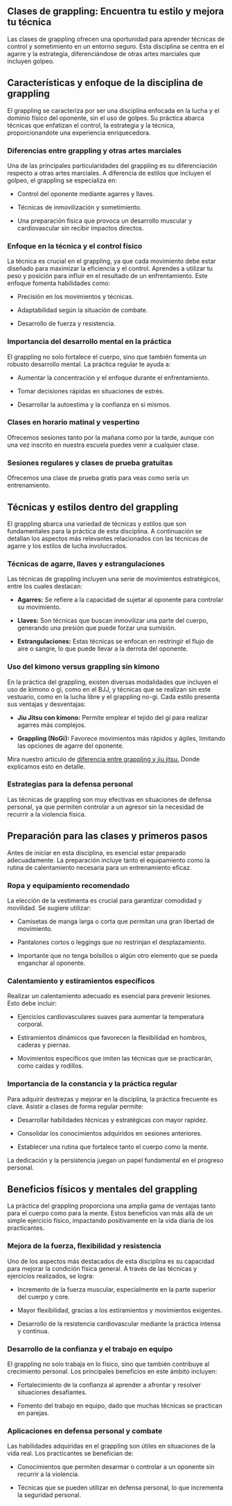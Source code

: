 ## Clases de grappling: Encuentra tu estilo y mejora tu técnica

Las clases de grappling ofrecen una oportunidad para aprender técnicas de control y sometimiento en un entorno seguro. Esta disciplina se centra en el agarre y la estrategia, diferenciándose de otras artes marciales que incluyen golpeo.

## Características y enfoque de la disciplina de grappling

El grappling se caracteriza por ser una disciplina enfocada en la lucha y el dominio físico del oponente, sin el uso de golpes. Su práctica abarca técnicas que enfatizan el control, la estrategia y la técnica, proporcionandote una experiencia enriquecedora.

### Diferencias entre grappling y otras artes marciales

Una de las principales particularidades del grappling es su diferenciación respecto a otras artes marciales. A diferencia de estilos que incluyen el golpeo, el grappling se especializa en:

- Control del oponente mediante agarres y llaves.

- Técnicas de inmovilización y sometimiento.

- Una preparación física que provoca un desarrollo muscular y cardiovascular sin recibir impactos directos.

### Enfoque en la técnica y el control físico

La técnica es crucial en el grappling, ya que cada movimiento debe estar diseñado para maximizar la eficiencia y el control. Aprendes a utilizar tu peso y posición para influir en el resultado de un enfrentamiento. Este enfoque fomenta habilidades como:

- Precisión en los movimientos y técnicas.

- Adaptabilidad según la situación de combate.

- Desarrollo de fuerza y resistencia.

### Importancia del desarrollo mental en la práctica

El grappling no solo fortalece el cuerpo, sino que también fomenta un robusto desarrollo mental. La práctica regular te ayuda a:

- Aumentar la concentración y el enfoque durante el enfrentamiento.

- Tomar decisiones rápidas en situaciones de estrés.

- Desarrollar la autoestima y la confianza en sí mismos.

### Clases en horario matinal y vespertino

Ofrecemos sesiones tanto por la mañana como por la tarde, aunque con una vez inscrito en nuestra escuela puedes venir a cualquier clase.

### Sesiones regulares y clases de prueba gratuitas

Ofrecemos una clase de prueba gratis para veas como sería un entrenamiento.

## Técnicas y estilos dentro del grappling

El grappling abarca una variedad de técnicas y estilos que son fundamentales para la práctica de esta disciplina. A continuación se detallan los aspectos más relevantes relacionados con las técnicas de agarre y los estilos de lucha involucrados.

### Técnicas de agarre, llaves y estrangulaciones

Las técnicas de grappling incluyen una serie de movimientos estratégicos, entre los cuales destacan:

- **Agarres:** Se refiere a la capacidad de sujetar al oponente para controlar su movimiento.

- **Llaves:** Son técnicas que buscan inmovilizar una parte del cuerpo, generando una presión que puede forzar una sumisión.

- **Estrangulaciones:** Estas técnicas se enfocan en restringir el flujo de aire o sangre, lo que puede llevar a la derrota del oponente.

### Uso del kimono versus grappling sin kimono

En la práctica del grappling, existen diversas modalidades que incluyen el uso de kimono o gi, como en el BJJ, y técnicas que se realizan sin este vestuario, como en la lucha libre y el grappling no-gi. Cada estilo presenta sus ventajas y desventajas:

- **Jiu Jitsu con kimono:** Permite emplear el tejido del gi para realizar agarres más complejos.

- **Grappling (NoGi):** Favorece movimientos más rápidos y ágiles, limitando las opciones de agarre del oponente.

Mira nuestro artículo de [diferencia entre grappling y jiu jitsu.](/es/blog/diferencia-entre-grappling-y-jiu-jitsu/) Donde explicamos esto en detalle.

### Estrategias para la defensa personal

Las técnicas de grappling son muy efectivas en situaciones de defensa personal, ya que permiten controlar a un agresor sin la necesidad de recurrir a la violencia física.

## Preparación para las clases y primeros pasos

Antes de iniciar en esta disciplina, es esencial estar preparado adecuadamente. La preparación incluye tanto el equipamiento como la rutina de calentamiento necesaria para un entrenamiento eficaz.

### Ropa y equipamiento recomendado

La elección de la vestimenta es crucial para garantizar comodidad y movilidad. Se sugiere utilizar:

- Camisetas de manga larga o corta que permitan una gran libertad de movimiento.

- Pantalones cortos o leggings que no restrinjan el desplazamiento.

- Importante que no tenga bolsillos o algún otro elemento que se pueda enganchar al oponente.

### Calentamiento y estiramientos específicos

Realizar un calentamiento adecuado es esencial para prevenir lesiones. Esto debe incluir:

- Ejercicios cardiovasculares suaves para aumentar la temperatura corporal.

- Estiramientos dinámicos que favorecen la flexibilidad en hombros, caderas y piernas.

- Movimientos específicos que imiten las técnicas que se practicarán, como caídas y rodillos.

### Importancia de la constancia y la práctica regular

Para adquirir destrezas y mejorar en la disciplina, la práctica frecuente es clave. Asistir a clases de forma regular permite:

- Desarrollar habilidades técnicas y estratégicas con mayor rapidez.

- Consolidar los conocimientos adquiridos en sesiones anteriores.

- Establecer una rutina que fortalece tanto el cuerpo como la mente.

La dedicación y la persistencia juegan un papel fundamental en el progreso personal.

## Beneficios físicos y mentales del grappling

La práctica del grappling proporciona una amplia gama de ventajas tanto para el cuerpo como para la mente. Estos beneficios van más allá de un simple ejercicio físico, impactando positivamente en la vida diaria de los practicantes.

### Mejora de la fuerza, flexibilidad y resistencia

Uno de los aspectos más destacados de esta disciplina es su capacidad para mejorar la condición física general. A través de las técnicas y ejercicios realizados, se logra:

- Incremento de la fuerza muscular, especialmente en la parte superior del cuerpo y core.

- Mayor flexibilidad, gracias a los estiramientos y movimientos exigentes.

- Desarrollo de la resistencia cardiovascular mediante la práctica intensa y continua.

### Desarrollo de la confianza y el trabajo en equipo

El grappling no solo trabaja en lo físico, sino que también contribuye al crecimiento personal. Los principales beneficios en este ámbito incluyen:

- Fortalecimiento de la confianza al aprender a afrontar y resolver situaciones desafiantes.

- Fomento del trabajo en equipo, dado que muchas técnicas se practican en parejas.

### Aplicaciones en defensa personal y combate

Las habilidades adquiridas en el grappling son útiles en situaciones de la vida real. Los practicantes se benefician de:

- Conocimientos que permiten desarmar o controlar a un oponente sin recurrir a la violencia.

- Técnicas que se pueden utilizar en defensa personal, lo que incrementa la seguridad personal.
